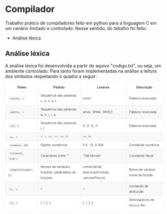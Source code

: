 # Compilador
Trabalho prático de compiladores feito em python para a linguagem C em um cenário limitado e controlado. Nesse sentido, do tabalho foi feito:

<ul>
<li>Análise léxica</li>

</ul>

## Análise léxica
 A análise léxica foi desenvolvida a partir do aquivo "codigo.txt", ou seja, um ambiente controlado. Para tanto foram implementadas na análise a leitura dos símbolos respeitando o quadro a seguir:

 <img src="arquivos\quadro.png">